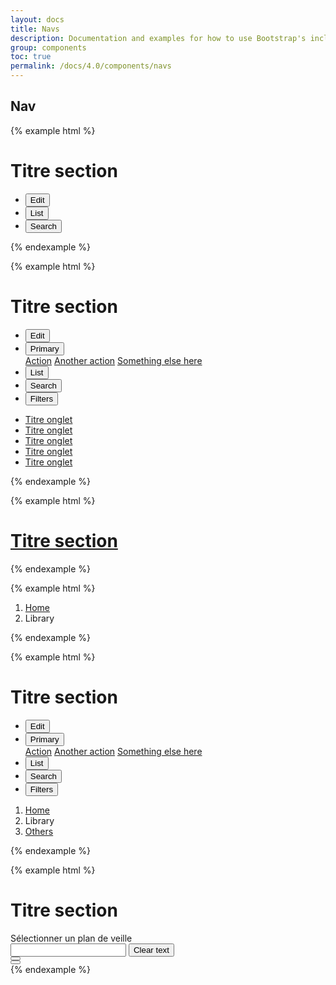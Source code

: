 ```yaml
---
layout: docs
title: Navs
description: Documentation and examples for how to use Bootstrap's included navigation components.
group: components
toc: true
permalink: /docs/4.0/components/navs
---
```


## Nav

{% example html %}
<div class="actionbar">
  <div class="actionbar-head">
    <h1 class="mb-0">Titre section</h1>
    <ul class="toolbar mb-0 d-none d-md-flex">
      <li class="toolbar-item">
        <button class="btn btn-sm btn-transparent btn-color-gray toolbar-item-spacing">
          <span class="sr-only">Edit</span>
          <i class="icons-edit icon-size-1x25"></i>
        </button>
      </li>
      <li class="toolbar-item">
        <button class="btn btn-sm btn-transparent btn-color-gray toolbar-item-spacing">
          <span class="sr-only">List</span>
          <i class="icons-liste icon-size-1x25"></i>
        </button>
      </li>
      <li class="toolbar-item">
        <button class="btn btn-sm btn-transparent btn-color-gray toolbar-item-spacing">
          <span class="sr-only">Search</span>
          <i class="icons-search icon-size-1x25"></i>
        </button>
      </li>
    </ul>
  </div>
</div>
{% endexample %}

{% example html %}
<div class="actionbar has-tabs">
  <div class="actionbar-head">
    <h1 class="mb-0">Titre section</h1>
    <ul class="toolbar mb-0 d-none d-md-flex">
      <li class="toolbar-item">
        <button class="btn btn-sm btn-transparent btn-color-gray toolbar-item-spacing">
          <span class="sr-only">Edit</span>
          <i class="icons-edit icon-size-1x25"></i>
        </button>
      </li>
      <li class="toolbar-item toolbar-item-spacing">
        <div class="btn-group dropdown">
          <button type="button" class="btn btn-sm btn-primary dropdown-toggle" data-toggle="dropdown" aria-haspopup="true" aria-expanded="false">
            <span>Primary</span>
            <i class="icons-arrow-down"></i>
          </button>
          <div class="dropdown-menu dropdown-menu-right">
            <a class="dropdown-item" href="#">Action</a>
            <a class="dropdown-item" href="#">Another action</a>
            <a class="dropdown-item" href="#">Something else here</a>
          </div>
        </div>
      </li>
      <li class="toolbar-item">
        <button class="btn btn-sm btn-transparent btn-color-gray toolbar-item-spacing">
          <span class="sr-only">List</span>
          <i class="icons-liste icon-size-1x25"></i>
        </button>
      </li>
      <li class="toolbar-item">
        <button class="btn btn-sm btn-transparent btn-color-gray toolbar-item-spacing">
          <span class="sr-only">Search</span>
          <i class="icons-search icon-size-1x25"></i>
        </button>
      </li>
      <li class="toolbar-item">
        <button class="btn btn-sm btn-transparent btn-color-gray toolbar-item-spacing">
          <span class="sr-only">Filters</span>
          <i class="icons-filters icon-size-1x25"></i>
        </button>
      </li>
    </ul>
  </div>
  <nav class="position-relative mt-2">
    <ul class="navtabs mb-0 dragscroll">
      <li class="navtabs-item pr-4">
        <a href="#" class="active">Titre onglet</a>
      </li>
      <li class="navtabs-item pr-4">
        <a href="#">Titre onglet</a>
      </li>
      <li class="navtabs-item pr-4">
        <a href="#">Titre onglet</a>
      </li>
      <li class="navtabs-item pr-4">
        <a href="#">Titre onglet</a>
      </li>
      <li class="navtabs-item pr-4">
        <a href="#">Titre onglet</a>
      </li>
    </ul>
  </nav>
</div>
{% endexample %}

{% example html %}
<div class="actionbar">
  <div class="actionbar-head">
    <h1 class="mb-0"><a href="#"><i class="icons-arrow-prev icon-size-x75 mr-2"></i>Titre section</a></h1>
  </div>
</div>
{% endexample %}

{% example html %}
<div class="actionbar">
  <div class="actionbar-head">
    <nav aria-label="breadcrumb">
      <ol class="breadcrumb breadcrumb-lg mb-0 p-0">
        <li class="breadcrumb-item"><a href="#">Home</a></li>
        <li class="breadcrumb-item active" aria-current="page">Library</li>
      </ol>
    </nav>
  </div>
</div>
{% endexample %}

{% example html %}
<div class="actionbar has-tabs">
  <div class="actionbar-head">
    <h1 class="mb-0">Titre section</h1>
    <ul class="toolbar mb-0 d-none d-md-flex">
      <li class="toolbar-item">
        <button class="btn btn-sm btn-transparent btn-color-gray toolbar-item-spacing">
          <span class="sr-only">Edit</span>
          <i class="icons-edit icon-size-1x25"></i>
        </button>
      </li>
      <li class="toolbar-item toolbar-item-spacing">
        <div class="btn-group dropdown">
          <button type="button" class="btn btn-sm btn-primary dropdown-toggle" data-toggle="dropdown" aria-haspopup="true" aria-expanded="false">
            <span>Primary</span>
            <i class="icons-arrow-down"></i>
          </button>
          <div class="dropdown-menu dropdown-menu-right">
            <a class="dropdown-item" href="#">Action</a>
            <a class="dropdown-item" href="#">Another action</a>
            <a class="dropdown-item" href="#">Something else here</a>
          </div>
        </div>
      </li>
      <li class="toolbar-item">
        <button class="btn btn-sm btn-transparent btn-color-gray toolbar-item-spacing">
          <span class="sr-only">List</span>
          <i class="icons-liste icon-size-1x25"></i>
        </button>
      </li>
      <li class="toolbar-item">
        <button class="btn btn-sm btn-transparent btn-color-gray toolbar-item-spacing">
          <span class="sr-only">Search</span>
          <i class="icons-search icon-size-1x25"></i>
        </button>
      </li>
      <li class="toolbar-item">
        <button class="btn btn-sm btn-transparent btn-color-gray toolbar-item-spacing">
          <span class="sr-only">Filters</span>
          <i class="icons-filters icon-size-1x25"></i>
        </button>
      </li>
    </ul>
  </div>
  <nav aria-label="breadcrumb" class="d-none d-md-flex">
    <ol class="breadcrumb mt-2 mb-0">
      <li class="breadcrumb-item"><a href="#">Home</a></li>
      <li class="breadcrumb-item active" aria-current="page">Library</li>
      <li class="breadcrumb-item"><a href="#">Others</a></li>
    </ol>
  </nav>
</div>
{% endexample %}

{% example html %}
<div class="actionbar">
  <div class="actionbar-head d-none d-md-flex">
    <h1 class="mb-0">Titre section</h1>
    <div class="d-flex align-items-center">
      <label class="font-weight-medium text-nowrap pr-3 mb-0">Sélectionner un plan de veille</label>
      <div class="input-group align-items-center">
        <div class="form-control-container" data-component="control" data-clear-option="true">
          <input type="text" class="form-control clear-option" data-role="input" data-placeholder="Rechercher" />
          <span class="form-control-state"></span>
          <button type="button" class="btn-clear btn-primary d-none" data-btn="clear">
            <span class="sr-only">Clear text</span>
            <i class="icons-close"></i>
          </button>
        </div>
        <div class="input-group-append input-group-last">
          <button type="button" class="btn btn-primary btn-only-icon">
            <i class="icons-search"></i>
          </button>
        </div>
        <button type="button" class="btn btn-only-icon btn-white d-block d-md-none" data-role="close"><i class="icons-close icon-size-1x25"></i></button>
      </div>
    </div>
  </div>
</div>
{% endexample %}